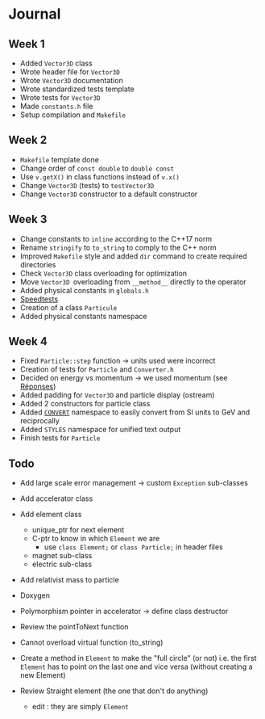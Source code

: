 # Journal

## Week 1

- Added `Vector3D` class
- Wrote header file for `Vector3D`
- Wrote `Vector3D` documentation
- Wrote standardized tests template
- Wrote tests for `Vector3D`
- Made `constants.h` file
- Setup compilation and `Makefile`

## Week 2

- `Makefile` template done
- Change order of `const double` to `double const`
- Use `v.getX()` in class functions instead of `v.x()`
- Change `Vector3D` (tests) to `testVector3D`
- Change `Vector3D` constructor to a default constructor

## Week 3

- Change constants to `inline` according to the C++17 norm
- Rename `stringify` to `to_string` to comply to the C++ norm
- Improved `Makefile` style and added `dir` command to create required directories
- Check `Vector3D` class overloading for optimization
- Move `Vector3D `overloading from `__method__` directly to the operator
- Added physical constants in `globals.h`
- [Speedtests](#speedtests)
- Creation of a class `Particule`
- Added physical constants namespace

## Week 4

- Fixed `Particle::step` function -> units used were incorrect
- Creation of tests for `Particle` and `Converter.h`
- Decided on energy vs momentum -> we used momentum (see [Réponses](#semaine-3))
- Added padding for `Vector3D` and particle display (ostream)
- Added 2 constructors for particle class
- Added [`CONVERT`](#convert.h) namespace to easily convert from SI units to GeV and reciprocally
- Added `STYLES` namespace for unified text output
- Finish tests for `Particle`

## Todo

- Add large scale error management -> custom `Exception` sub-classes
- Add accelerator class
- Add element class
	- unique_ptr for next element
	- C-ptr to know in which `Element` we are
		- use `class Element;` or `class Particle;` in header files
	- magnet sub-class
	- electric sub-class
- Add relativist mass to particle
- Doxygen
- Polymorphism pointer in accelerator -> define class destructor

- Review the pointToNext function
- Cannot overload virtual function (to_string)
- Create a method in `Element` to make the "full circle" (or not) i.e. the first `Element` has to point on the last one and vice versa (without creating a new Element)
- Review Straight element (the one that don't do anything)
	- edit : they are simply `Element`

